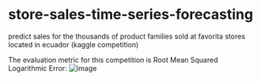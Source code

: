 # store-sales-time-series-forecasting
predict sales for the thousands of product families sold at favorita stores located in ecuador (kaggle competition)

The evaluation metric for this competition is Root Mean Squared Logarithmic Error:
![image](https://user-images.githubusercontent.com/70517346/211182517-3d0748ce-1dd5-41b1-9842-ec5b95eb7213.png)
